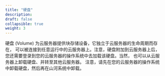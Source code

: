 ```yaml
---
title: "硬盘"
description: 
draft: false
collapsible: true
weight: 3
---
```


硬盘 (Volume) 为云服务器提供块存储设备，它独立于云服务器的生命周期而存在， 可以被连接到任意运行中的云服务器上。注意，硬盘附加到云服务器上后， 您还需要登录到您的云服务器的操作系统中去加载该硬盘。当然， 也可以从云服务器上卸载硬盘、并转至其他云服务器。 注意，请先在您的云服务器的操作系统中卸载硬盘，然后再在山河系统中卸载。
